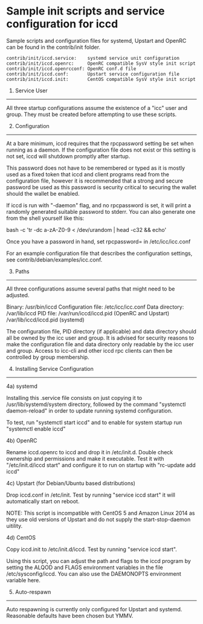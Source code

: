 Sample init scripts and service configuration for iccd
==========================================================

Sample scripts and configuration files for systemd, Upstart and OpenRC
can be found in the contrib/init folder.

    contrib/init/iccd.service:    systemd service unit configuration
    contrib/init/iccd.openrc:     OpenRC compatible SysV style init script
    contrib/init/iccd.openrcconf: OpenRC conf.d file
    contrib/init/iccd.conf:       Upstart service configuration file
    contrib/init/iccd.init:       CentOS compatible SysV style init script

1. Service User
---------------------------------

All three startup configurations assume the existence of a "icc" user
and group.  They must be created before attempting to use these scripts.

2. Configuration
---------------------------------

At a bare minimum, iccd requires that the rpcpassword setting be set
when running as a daemon.  If the configuration file does not exist or this
setting is not set, iccd will shutdown promptly after startup.

This password does not have to be remembered or typed as it is mostly used
as a fixed token that iccd and client programs read from the configuration
file, however it is recommended that a strong and secure password be used
as this password is security critical to securing the wallet should the
wallet be enabled.

If iccd is run with "-daemon" flag, and no rpcpassword is set, it will
print a randomly generated suitable password to stderr.  You can also
generate one from the shell yourself like this:

bash -c 'tr -dc a-zA-Z0-9 < /dev/urandom | head -c32 && echo'

Once you have a password in hand, set rpcpassword= in /etc/icc/icc.conf

For an example configuration file that describes the configuration settings,
see contrib/debian/examples/icc.conf.

3. Paths
---------------------------------

All three configurations assume several paths that might need to be adjusted.

Binary:              /usr/bin/iccd
Configuration file:  /etc/icc/icc.conf
Data directory:      /var/lib/iccd
PID file:            /var/run/iccd/iccd.pid (OpenRC and Upstart)
                     /var/lib/iccd/iccd.pid (systemd)

The configuration file, PID directory (if applicable) and data directory
should all be owned by the icc user and group.  It is advised for security
reasons to make the configuration file and data directory only readable by the
icc user and group.  Access to icc-cli and other iccd rpc clients
can then be controlled by group membership.

4. Installing Service Configuration
-----------------------------------

4a) systemd

Installing this .service file consists on just copying it to
/usr/lib/systemd/system directory, followed by the command
"systemctl daemon-reload" in order to update running systemd configuration.

To test, run "systemctl start iccd" and to enable for system startup run
"systemctl enable iccd"

4b) OpenRC

Rename iccd.openrc to iccd and drop it in /etc/init.d.  Double
check ownership and permissions and make it executable.  Test it with
"/etc/init.d/iccd start" and configure it to run on startup with
"rc-update add iccd"

4c) Upstart (for Debian/Ubuntu based distributions)

Drop iccd.conf in /etc/init.  Test by running "service iccd start"
it will automatically start on reboot.

NOTE: This script is incompatible with CentOS 5 and Amazon Linux 2014 as they
use old versions of Upstart and do not supply the start-stop-daemon uitility.

4d) CentOS

Copy iccd.init to /etc/init.d/iccd. Test by running "service iccd start".

Using this script, you can adjust the path and flags to the iccd program by
setting the ALQOD and FLAGS environment variables in the file
/etc/sysconfig/iccd. You can also use the DAEMONOPTS environment variable here.

5. Auto-respawn
-----------------------------------

Auto respawning is currently only configured for Upstart and systemd.
Reasonable defaults have been chosen but YMMV.

